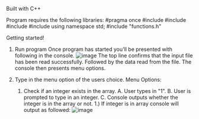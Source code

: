 Built with C++

Program requires the following libraries:
#pragma once
#include <iostream>
#include <fstream>
#include <string>
#include <limits>
using namespace std;
#include "functions.h"

Getting started!
1. Run program
   Once program has started you'll be presented with following in the console.
   ![image](https://github.com/user-attachments/assets/9bc072da-8c7b-4017-b499-6493ea1eb87c)
   The top line confirms that the input file has been read successfully.
   Followed by the data read from the file.
   The console then presents menu options.

2. Type in the menu option of the users choice.
   Menu Options:
   1. Check if an integer exists in the array.
      A. User types in "1".
      B. User is prompted to type in an integer.
      C. Console outputs whether the integer is in the array or not.
         1.) If integer is in array console will output as followed:
      ![image](https://github.com/user-attachments/assets/53688ee6-f3ec-4636-bae0-3b416695c9ad)
